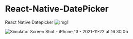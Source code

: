 # React-Native-DatePicker
React Native Datepicker
<img src="![Simulator Screen Shot - iPhone 13 - 2021-11-22 at 16 30 08](https://user-images.githubusercontent.com/69495468/142850766-da9ca429-ecc2-45fb-9059-e952d8d2fbf6.png)" alt="img1">

![Simulator Screen Shot - iPhone 13 - 2021-11-22 at 16 30 05](https://user-images.githubusercontent.com/69495468/142850778-2ad8bfdf-b67f-469f-9d69-d88d1316ea95.png)
